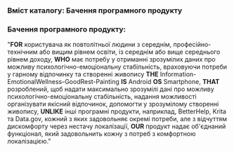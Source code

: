### Вміст каталогу: Бачення програмного продукту

### Бачення програмного продукту:
"**FOR** користувача як повтолітньої людини з середнім, професійно-технічним або вищим рівнем освіти, із середнім або вище середнього рівнем доходу,  **WHO** має потребу у отриманні зрозумілих даних про можливу психологічно-емоціональну стабільність, враховуючи потреби у гарному відпочинку та створенні живопису **THE** Information-EmotionalWellness-GoodRest-Painting **IS** Android **OS** Smartphone, **THAT** розроблений, щоб надати максимально зрозумілі дані про можливу психологічно-емоціональну стабільність, надання можливості організувати якісний відпочинок, допомогти у зрозумілому створенні живопису, **UNLIKE** інші програмні продукти, наприклад, BetterHelp, Krita та Data.gov, кожний з яких задовольняє окремі потреби, але з відчуттям дискомфорту через нестачу локалізації,
**OUR** продукт надає об'єднаний функціонал, який задовольнить кожну з потреб з комфортною локалізацією."
